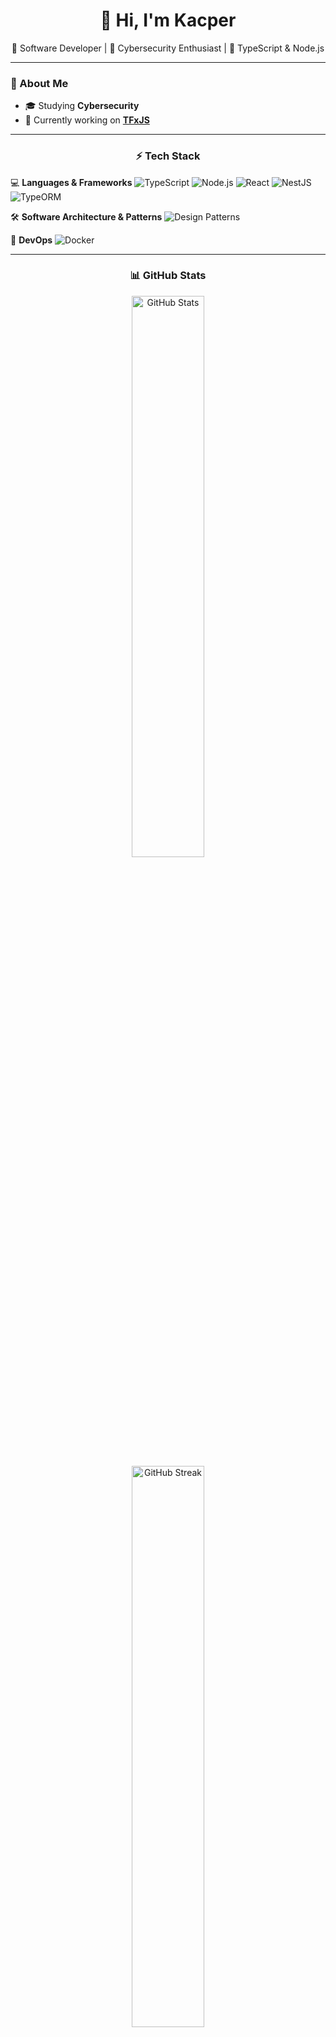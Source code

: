 <h1 align="center">👋 Hi, I'm Kacper</h1>

<p align="center">
  🔹 Software Developer | 🔹 Cybersecurity Enthusiast | 🔹 TypeScript & Node.js
</p>

---

<h3 align="left">🔧 About Me</h3>

- 🎓 Studying **Cybersecurity**
- 🎯 Currently working on [**TFxJS**](https://github.com/tfxjs/tfxjs)

---

<h3 align="center">⚡ Tech Stack</h3>

💻 **Languages & Frameworks**
![TypeScript](https://img.shields.io/badge/-TypeScript-blue?style=flat-square&logo=typescript)
![Node.js](https://img.shields.io/badge/-Node.js-green?style=flat-square&logo=node.js)
![React](https://img.shields.io/badge/-React-blue?style=flat-square&logo=react)
![NestJS](https://img.shields.io/badge/-Nestjs-red?style=flat-square&logo=nestjs)
![TypeORM](https://img.shields.io/badge/-TypeORM-blue?style=flat-square&logo=typeorm)

🛠 **Software Architecture & Patterns**
![Design Patterns](https://img.shields.io/badge/-Design%20Patterns-blueviolet?style=flat-square)

🐳 **DevOps**
![Docker](https://img.shields.io/badge/-Docker-blue?style=flat-square&logo=docker)

---

<h3 align="center">📊 GitHub Stats</h3>
<p align="center">
  <img src="https://github-readme-stats.vercel.app/api?username=kajahl&show_icons=true&theme=tokyonight" width="48%" alt="GitHub Stats"><br/>
  <img src="https://github-readme-streak-stats.herokuapp.com/?user=kajahl&theme=tokyonight" width="48%" alt="GitHub Streak">
</p>

---

### 📫 **Contact Me**
📧 Email: [jahlkacper@gmail.com](mailto:jahlkacper@gmail.com)  
🔗 LinkedIn: [linkedin.com/in/kjahl](https://www.linkedin.com/in/kjahl/)  
<!--🚀 Portfolio: [YourWebsite](https://YourWebsite.com)-->
